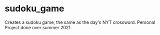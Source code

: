 # sudoku_game
Creates a sudoku game, the same as the day's NYT crossword. Personal Project done over summer 2021. 
